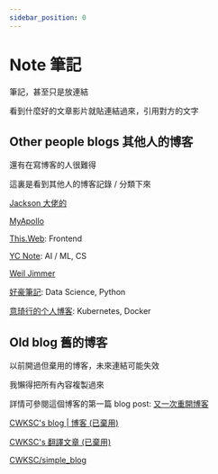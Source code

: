 ```yaml
---
sidebar_position: 0
---
```


# Note 筆記

筆記，甚至只是放連結

看到什麼好的文章影片就貼連結過來，引用對方的文字

## Other people blogs 其他人的博客

還有在寫博客的人很難得

這裏是看到其他人的博客記錄 / 分類下來

[Jackson 大佬的](https://ryantokmanmokmtm.github.io/)

[MyApollo](https://myapollo.com.tw/blog/)

[This.Web](https://www.thisweb.dev/posts/page/0): Frontend

[YC Note](https://ycc.idv.tw/): AI / ML, CS

[Weil Jimmer](https://weils.net/blog/)

[好豪筆記](https://haosquare.com/): Data Science, Python

[意琦行的个人博客](https://www.lixueduan.com/posts/): Kubernetes, Docker

## Old blog 舊的博客

以前開過但棄用的博客，未來連結可能失效

我懶得把所有內容複製過來

詳情可參閱這個博客的第一篇 blog post: [又一次重開博客](https://cwksc.github.io/blog/2024/07/02/first-post)

[CWKSC's blog | 博客 (已棄用)](https://cwksc.github.io/CWKSC.github.io_backup/)

[CWKSC's 翻譯文章 (已棄用)](https://cwksc.github.io/TranslateArticles/)

[CWKSC/simple_blog](https://github.com/CWKSC/simple_blog)



